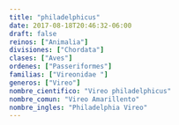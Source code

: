 ```yaml
---
title: "philadelphicus"
date: 2017-08-18T20:46:32-06:00
draft: false
reinos: ["Animalia"]
divisiones: ["Chordata"]
clases: ["Aves"]
ordenes: ["Passeriformes"]
familias: ["Vireonidae "]
generos: ["Vireo"]
nombre_cientifico: "Vireo philadelphicus"
nombre_comun: "Vireo Amarillento"
nombre_ingles: "Philadelphia Vireo"
---
```

